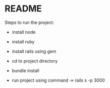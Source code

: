 # README
Steps to run the project:

- install node

- install ruby

- install rails using gem

- cd to project directory
- bundle install

- run project using command -> rails s -p 3000
